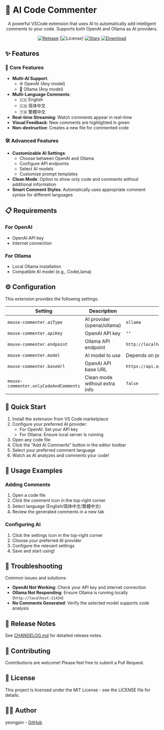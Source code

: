 # 🤖 AI Code Commenter
<div align="center">
A powerful VSCode extension that uses AI to automatically add intelligent comments to your code. Supports both OpenAI and Ollama as AI providers.


<p align="center">

[![Release](https://img.shields.io/github/v/release/yeongpin/mouse-commenter?style=flat-square&logo=github&color=blue)](https://github.com/yeongpin/mouse-commenter/releases/latest)
[![License](https://img.shields.io/badge/license-MIT-green.svg)]
[![Stars](https://img.shields.io/github/stars/yeongpin/mouse-commenter?style=flat-square&logo=github)](https://github.com/yeongpin/mouse-commenter/stargazers)
[![Download](https://img.shields.io/github/downloads/yeongpin/mouse-commenter/total?style=flat-square&logo=github&color=52c41a)](https://github.com/yeongpin/mouse-commenter/releases/latest)

</p>
</div>

## ✨ Features

### 🎯 Core Features
- **Multi-AI Support**: 
  - 🌐 OpenAI (Any model)
  - 🚀 Ollama (Any model)
- **Multi-Language Comments**:
  - 🇺🇸 English
  - 🇨🇳 简体中文
  - 🇹🇼 繁體中文
- **Real-time Streaming**: Watch comments appear in real-time
- **Visual Feedback**: New comments are highlighted in green
- **Non-destructive**: Creates a new file for commented code

### 🛠️ Advanced Features
- **Customizable AI Settings**:
  - Choose between OpenAI and Ollama
  - Configure API endpoints
  - Select AI models
  - Customize prompt templates
- **Clean Mode**: Option to show only code and comments without additional information
- **Smart Comment Styles**: Automatically uses appropriate comment syntax for different languages

## 📋 Requirements

### For OpenAI
- OpenAI API key
- Internet connection

### For Ollama
- Local Ollama installation
- Compatible AI model (e.g., CodeLlama)

## ⚙️ Configuration

This extension provides the following settings:

| Setting | Description | Default |
|---------|-------------|---------|
| `mouse-commenter.aiType` | AI provider (openai/ollama) | `ollama` |
| `mouse-commenter.apiKey` | OpenAI API key | `""` |
| `mouse-commenter.endpoint` | Ollama API endpoint | `http://localhost:11434/api/generate` |
| `mouse-commenter.model` | AI model to use | Depends on provider |
| `mouse-commenter.baseUrl` | OpenAI API base URL | `https://api.openai.com/v1` |
| `mouse-commenter.onlyCodeAndComments` | Clean mode without extra info | `false` |

## 🚀 Quick Start

1. Install the extension from VS Code marketplace
2. Configure your preferred AI provider:
   - For OpenAI: Set your API key
   - For Ollama: Ensure local server is running
3. Open any code file
4. Click the "Add AI Comments" button in the editor toolbar
5. Select your preferred comment language
6. Watch as AI analyzes and comments your code!

## 🎨 Usage Examples

### Adding Comments
1. Open a code file
2. Click the comment icon in the top-right corner
3. Select language (English/简体中文/繁體中文)
4. Review the generated comments in a new tab

### Configuring AI
1. Click the settings icon in the top-right corner
2. Choose your preferred AI provider
3. Configure the relevant settings
4. Save and start using!

## 🔧 Troubleshooting

Common issues and solutions:

- **OpenAI Not Working**: Check your API key and internet connection
- **Ollama Not Responding**: Ensure Ollama is running locally (`http://localhost:11434`)
- **No Comments Generated**: Verify the selected model supports code analysis

## 📝 Release Notes

See [CHANGELOG.md](CHANGELOG.md) for detailed release notes.


## 🤝 Contributing

Contributions are welcome! Please feel free to submit a Pull Request.

## 📄 License

This project is licensed under the MIT License - see the LICENSE file for details.

## 👨‍💻 Author

yeongpin - [GitHub](https://github.com/yeongpin) 